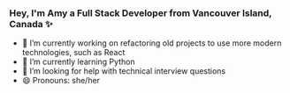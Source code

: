 ### Hey, I'm Amy a Full Stack Developer from Vancouver Island, Canada ✨

- 🔭 I’m currently working on refactoring old projects to use more modern technologies, such as React
- 🌱 I’m currently learning Python
- 🤔 I’m looking for help with technical interview questions
- 😄 Pronouns: she/her
